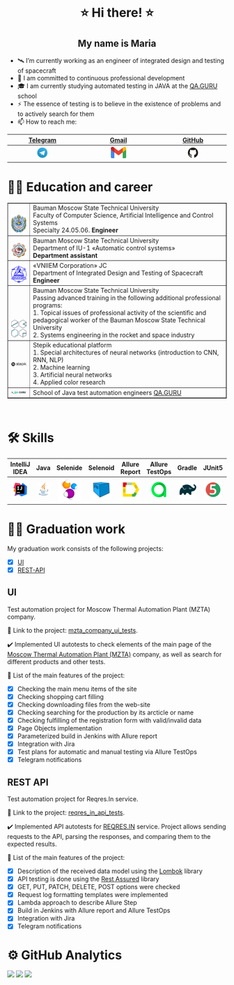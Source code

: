 <h1 align="center"> ⭐ Hi there! ⭐ </h1>
<h2 align="center"> My name is Maria </h2>


- 🛰️ I’m currently working as an engineer of integrated design and testing of spacecraft
- 🚀 I am committed to continuous professional development
- 🎓 I am currently studying automated testing in JAVA at the [QA.GURU](https://qa.guru) school
- ⚡ The essence of testing is to believe in the existence of problems and to actively search for them
- 📫 How to reach me:
  
| [Telegram](https://t.me/MaryPimenova) | [Gmail](mailto:marusim8ha@gmail.com) |[GitHub](https://github.com/MaryPimenova/) |
|:---------:|:---------:|:---------:|
| <a href="https://t.me/MaryPimenova"> <img width="20%" src="media/logotypes/Telegram.svg" alt="Telegram Badge"/> </a> | <a href="mailto:marusim8ha@gmail.com"> <img width="20%" src="media/logotypes/gmail.png" alt="gmail"/></a> | <a href="https://github.com/MaryPimenova/"> <img width="20%" src="media/logotypes/GitHub.svg" alt="github"/></a> |

# 👩‍🎓 Education and career
<table width="100%" border='1'>
   <tr> 
    <td width="8%" valign="bottom"><img src="media/images/MGTU.png"></td><td valign="middle">Bauman Moscow State Technical University</br>Faculty of Computer Science, Artificial Intelligence and Control Systems</br>Specialty 24.05.06. <b>Engineer</b></td>
    <tr><td width="8%" valign="bottom"><img src="media/images/iu1.jpeg"></td><td valign="middle">Bauman Moscow State Technical University</br>Department of IU-1 «Automatic control systems»</br><b>Department assistant</b></td>
    <tr><td width="8%" valign="bottom"><img src="media/images/vniiem.jpg"></td><td valign="middle">«VNIIEM Corporation» JC</br>Department of Integrated Design and Testing of Spacecraft</br><b>Engineer</b></td>
    <tr><td width="8%" valign="bottom"><img src="media/images/degree.png"></td><td valign="middle">Bauman Moscow State Technical University</br>Passing advanced training in the following additional professional programs:</br>1. Topical issues of professional activity of the scientific and pedagogical worker of the Bauman Moscow State Technical University</br>2. Systems engineering in the rocket and space industry</td>
  <tr><td width="8%" valign="middle"><img src="media/images/stepic.png"></td><td valign="middle">Stepik educational platform</br>1. Special architectures of neural networks (introduction to CNN, RNN, NLP)</br>2. Machine learning</br>3. Artificial neural networks</br>4. Applied color research</td>
    <tr><td width="10%" valign="bottom"><img src="media/images/qa_guru.png"></td><td valign="middle">School of Java test automation engineers <a target="_blank" href="https://qa.guru">QA.GURU</a></td>
   </tr>
  </table>
  </br>

# :hammer_and_wrench: Skills 
| IntelliJ IDEA | Java | Selenide | Selenoid  | Allure Report |  Allure TestOps | Gradle | JUnit5 | GitHub | Jenkins| Rest Assured | Postman | Telegram | Jira | 
|:---------:|:---------:|:---------:|:---------:|:---------:|:---------:|:---------:|:---------:|:---------:|:---------:|:---------:|:-----------:|:-----------:|:-----------:|
| <a href="https://www.jetbrains.com/idea/"> <img width="90%" title="IntelliJ IDEA" src="media/logotypes/Intelij_IDEA.svg"></a> | <a href="https://www.java.com/"><img width="100%" title="Java" src="media/logotypes/Java.svg"></a> | <a href="https://selenide.org/"> <img width="90%" title="Selenide" src="media/logotypes/Selenide.svg"></a> | <a href="https://aerokube.com/selenoid/"> <img width="80%" title="Selenoid" src="media/logotypes/Selenoid.svg"></a> |<a href="https://github.com/allure-framework/allure2"> <img width="100%" title="Allure Report" src="media/logotypes/Allure_Report.svg"></a> |<a href="https://qameta.io/"> <img width="60%" title="Allure TestOps" src="media/logotypes/AllureTestOps.svg"></a> |<a href="https://gradle.org/"><img width="90%" title="Gradle" src="media/logotypes/Gradle.svg"></a> |<a href="https://junit.org/junit5/"> <img width="90%" title="JUnit5" src="media/logotypes/JUnit5.svg"></a> |<a href="https://github.com/"><img width="90%" title="GitHub" src="media/logotypes/GitHub.svg"></a> | <a href="https://jenkins.autotests.cloud/"> <img width="90%" title="Jenkins" src="media/logotypes/Jenkins.svg"></a>| <a href="https://rest-assured.io/"> <img width="65%" title="Rest Assured" src="media/logotypes/rest_assured.png"></a> | <a href="https://www.postman.com/"> <img width="65%" title="Postman" src="media/logotypes/postman.png"></a> |<a href="https://web.telegram.org/"> <img width="80%" title="Telegram" src="media/logotypes/Telegram.svg"></a> |<a href="https://jira.autotests.cloud/"> <img width="85%" title="Jira" src="media/logotypes/Jira.svg"></a>|

# :woman_technologist: Graduation work
My graduation work consists of the following projects:
- [x] [UI](https://github.com/MaryPimenova/mzta_website_project_UI)
- [x] [REST-API](https://github.com/MaryPimenova/rest-api-reqres)

## UI
Test automation project for Moscow Thermal Automation Plant (MZTA) company.

:link: Link to the project: <a target="_blank" href="https://github.com/MaryPimenova/VacancyProject">mzta_company_ui_tests</a>.

:heavy_check_mark: Implemented UI autotests to check elements of the main page of the [Moscow Thermal Automation Plant (MZTA)](https://www.mzta.ru/) company, as well as search for different products and other tests.

:triangular_flag_on_post: List of the main features of the project:
- [x] Checking the main menu items of the site
- [x] Checking shopping cart filling
- [x] Checking downloading files from the web-site
- [x] Checking searching for the production by its arcticle or name
- [x] Checking fulfilling of the registration form with valid/invalid data
- [x] Page Objects implementation
- [x] Parameterized build in Jenkins with Allure report
- [x] Integration with Jira
- [x] Test plans for automatic and manual testing via Allure TestOps
- [x] Telegram notifications

## REST API
Test automation project for Reqres.In service.

:link: Link to the project: <a target="_blank" href="https://github.com/MaryPimenova/rest-api-reqres">reqres_in_api_tests</a>.

:heavy_check_mark: Implemented API autotests for [REQRES.IN](https://reqres.in/) service. Project allows sending requests to the API, parsing the responses, and comparing them to the expected results.

:triangular_flag_on_post: List of the main features of the project:
- [x] Description of the received data model using the [Lombok](https://mvnrepository.com/artifact/org.projectlombok/lombok) library
- [x] API testing is done using the [Rest Assured](https://rest-assured.io/) library
- [x] GET, PUT, PATCH, DELETE, POST options were checked
- [x] Request log formatting templates were implemented
- [x] Lambda approach to describe Allure Step
- [x] Build in Jenkins with Allure report and Allure TestOps
- [x] Integration with Jira
- [x] Telegram notifications

# ⚙️ GitHub Analytics
![](http://github-profile-summary-cards.vercel.app/api/cards/stats?username=MaryPimenova&theme=nightowl)
![](http://github-profile-summary-cards.vercel.app/api/cards/repos-per-language?username=MaryPimenova&theme=nightowl)
![](https://github-profile-summary-cards.vercel.app/api/cards/profile-details?username=MaryPimenova&theme=nightowl)
